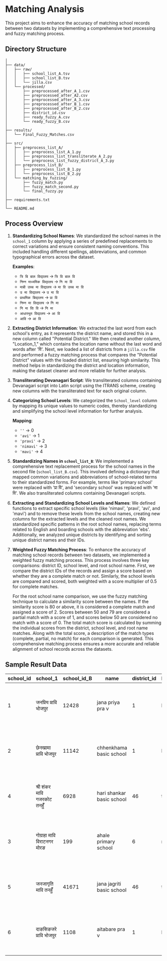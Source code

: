 # Matching Analysis

This project aims to enhance the accuracy of matching school records between two datasets by implementing a comprehensive text processing and fuzzy matching process.


## Directory Structure
```
│
├── data/
│   ├── raw/
│   │   ├── school_list_A.tsv
│   │   ├── school_list_B.tsv
│   │   └── jilla.csv
│   └── processed/
│       ├── preprocessed_after_A_1.csv
│       ├── preprocessed_after_A2.csv
│       ├── preprocessed_after_A_3.csv
│       ├── preprocessed_after_B_1.csv
│       ├── preprocessed_after_B_2.csv
│       ├── district_id.csv
│       ├── ready_fuzzy_A.csv
│       └── ready_fuzzy_B.csv
│
├── results/
│   └── Final_Fuzzy_Matches.csv
│
├── src/
│   ├── preprocess_list_A/
│   │   ├── preprocess_list_A_1.py
│   │   ├── preprocess_list_transliterate_A_2.py
│   │   └── preprocess_list_fuzzy_district_A_3.py
│   ├── preprocess_list_B/
│   │   ├── preprocess_list_B_1.py
│   │   └── preprocess_list_B_2.py
│   └── matching_by_fuzzing/
│       ├── fuzzy_match.py
│       ├── fuzzy_match_second.py
│       └── final_fuzzy.py
│
├── requirements.txt
│
└── README.md
```
## Process Overview

1. **Standardizing School Names**:
   We standardized the school names in the `school_1` column by applying a series of predefined replacements to correct variations and ensure consistent naming conventions. This included handling different spellings, abbreviations, and common typographical errors across the dataset.

   **Examples**:
   - `त्रि बि बाल विद्यालय` -> `त्रि वि बाल वि`
   - `निम्न माध्यमिक विद्यालय` -> `नि मा वि`
   - `माबी उच्च मा विद्यालय` -> `मा वि उच्च मा वि`
   - `उ मा विद्यालय` -> `उ मा वि`
   - `प्राथमिक बिद्यालय` -> `प्रा वि`
   - `निम्न मा विद्यालय` -> `नि मा`
   - `नि मा विा वि` -> `नि मा`
   - `आधारभूत विद्यालय` -> `आ वि`
   - `आवि` -> `आ वि`

2. **Extracting District Information**:
   We extracted the last word from each school's entry, as it represents the district name, and stored this in a new column called "Potential District." We then created another column, "Location_1," which contains the location name without the last word and words after 'वि'. Next, we loaded a list of districts from a `jilla.csv` file and performed a fuzzy matching process that compares the "Potential District" values with the loaded district list, ensuring high similarity. This method helps in standardizing the district and location information, making the dataset cleaner and more reliable for further analysis.

3. **Transliterating Devanagari Script**:
   We transliterated columns containing Devanagari script into Latin script using the ITRANS scheme, creating new columns with the transliterated text for each original column.

4. **Categorizing School Levels**:
   We categorized the `School_level` column by mapping its unique values to numeric codes, thereby standardizing and simplifying the school level information for further analysis.

   **Mapping**:
   - `''` -> 0
   - `'avi'` -> 1
   - `'pravi'` -> 2
   - `'nimavi'` -> 3
   - `'mavi'` -> 4

5. **Standardizing Names in `school_list_B`**:
   We implemented a comprehensive text replacement process for the school names in the second file (`school_list_B.csv`). This involved defining a dictionary that mapped common variations and abbreviations of school-related terms to their standardized forms. For example, terms like 'primary school' were replaced with 'प्रा वि', and 'secondary school' was replaced with 'मा वि'. We also transliterated columns containing Devanagari scripts.

6. **Extracting and Standardizing School Levels and Names**:
   We defined functions to extract specific school levels (like 'nimavi', 'pravi', 'avi', and 'mavi') and to remove these levels from the school names, creating new columns for the extracted levels and the cleaned root names. We standardized specific patterns in the root school names, replacing terms related to English and boarding schools with the abbreviation 'ebs'. Additionally, we analyzed unique districts by identifying and sorting unique district names and their IDs.

7. **Weighted Fuzzy Matching Process**:
   To enhance the accuracy of matching school records between two datasets, we implemented a weighted fuzzy matching process. This process involves three key comparisons: district ID, school level, and root school name. First, we compare the district IDs of the records and assign a score based on whether they are a complete match or not. Similarly, the school levels are compared and scored, both weighted with a score multiplier of 0.5 for complete matches. 
   
   For the root school name comparison, we use the fuzzy matching technique to calculate a similarity score between the names. If the similarity score is 80 or above, it is considered a complete match and assigned a score of 2. Scores between 50 and 79 are considered a partial match with a score of 1, and scores below 50 are considered no match with a score of 0. The total match score is calculated by summing the individual scores from the district, school level, and root name matches. Along with the total score, a description of the match types (complete, partial, no match) for each comparison is generated. This comprehensive matching process ensures a more accurate and reliable alignment of school records across the datasets.

## Sample Result Data

| school_id | school_1                        | school_id_B | name                    | district_id | Matched_District | root_school_name | School_name_transliterated | School_level | school_levels | School_name | Fuzzy_match_score | Match_Type                                               |
|-----------|---------------------------------|-------------|-------------------------|-------------|------------------|------------------|----------------------------|--------------|---------------|-------------|-------------------|----------------------------------------------------------|
| 1         | जनप्रिय प्रावि भोजपुर           | 12428       | jana priya pra v        | 1           | bhojpur          | jana priya       | janapriya                  | प्रावि        | pravi         | जनप्रिय      | 3.0               | District: complete, School level: complete, Root name: complete |
| 2         | छेनखामा प्रावि भोजपुर           | 11142       | chhenkhama basic school | 1           | bhojpur          | chhenkhama       | chenakhama                 | प्रावि        | avi           | छेनखामा      | 2.5               | District: complete, School level: no match, Root name: complete |
| 4         | श्री शंकर मावि गजरकोट तनहुँँ    | 6928        | hari shankar basic school| 46          | tanahun          | hari shankar     | shri shamkara              | मावि          | avi           | श्री शंकर    | 2.0               | District: no match, School level: no match, Root name: complete  |
| 3         | गोग्राहा मावि विराटनगर मोरङ     | 199         | ahale primary school    | 6           | morang           | ahale            | gograha                    | मावि          | pravi         | गोग्राहा      | 1.5               | District: complete, School level: no match, Root name: partial   |
| 5         | जनजागृति मावि तनहुँँ            | 41671       | jana jagriti basic school| 46          | tanahun          | jana jagriti     | janajagrriti               | मावि          | avi           | जनजागृति     | 2.5               | District: complete, School level: no match, Root name: complete |
| 6         | दाङसिङजरे प्रावि भोजपुर         | 1108        | aitabare pra v          | 1           | bhojpur          | aitabare         | da~nasi~najare             | प्रावि        | pravi         | दाङसिङजरे    | 2.0               | District: complete, School level: complete, Root name: partial  |
